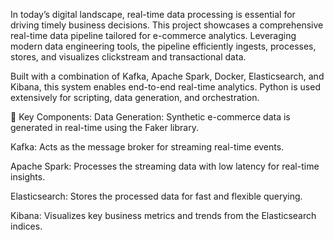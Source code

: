 In today’s digital landscape, real-time data processing is essential for driving timely business decisions. This project showcases a comprehensive real-time data pipeline tailored for e-commerce analytics. Leveraging modern data engineering tools, the pipeline efficiently ingests, processes, stores, and visualizes clickstream and transactional data.

Built with a combination of Kafka, Apache Spark, Docker, Elasticsearch, and Kibana, this system enables end-to-end real-time analytics. Python is used extensively for scripting, data generation, and orchestration.

🔧 Key Components:
Data Generation: Synthetic e-commerce data is generated in real-time using the Faker library.

Kafka: Acts as the message broker for streaming real-time events.

Apache Spark: Processes the streaming data with low latency for real-time insights.

Elasticsearch: Stores the processed data for fast and flexible querying.

Kibana: Visualizes key business metrics and trends from the Elasticsearch indices.
